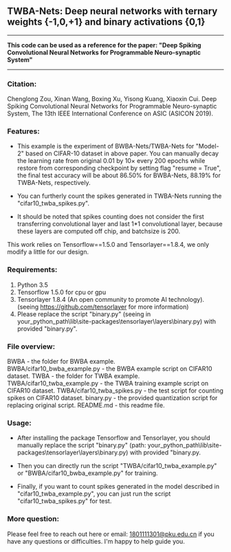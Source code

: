 ## TWBA-Nets: Deep neural networks with ternary weights {-1,0,+1} and binary activations {0,1} 
***

**This code can be used as a reference for the paper: "Deep Spiking Convolutional Neural Networks for Programmable Neuro-synaptic System"**
***

### Citation:
Chenglong Zou, Xinan Wang, Boxing Xu, Yisong Kuang, Xiaoxin Cui. Deep Spiking Convolutional Neural Networks for Programmable Neuro-synaptic System, The 13th IEEE International Conference on ASIC (ASICON 2019).


### Features:
- This example is the experiment of BWBA-Nets/TWBA-Nets for "Model-2"  based on CIFAR-10 dataset in above paper. You can manually decay the learning rate from original 0.01 by 10× every 200 epochs while restore from corresponding checkpoint by setting flag "resume = True", the final test accuracy will be about 86.50% for BWBA-Nets, 88.19% for TWBA-Nets, respectively.

- You can furtherly count the spikes generated in TWBA-Nets running the "cifar10_twba_spikes.py". 

- It should be noted that spikes counting does not consider the first transferring convolutional layer and last 1*1 convolutional layer, because these layers are computed off chip, and batchsize is 200.

This work relies on Tensorflow==1.5.0 and Tensorlayer==1.8.4, we only modify a little for our design. 

### Requirements:<br>
1. Python 3.5<br>
2. Tensorflow 1.5.0 for cpu or gpu<br>
3. Tensorlayer 1.8.4 (An open community to promote AI technology).<br> 
(seeing https://github.com/tensorlayer for more information)<br>
4. Please replace the script "binary.py" (seeing in your_python_path\lib\site-packages\tensorlayer\layers\binary.py) with provided "binary.py".



### File overview:

BWBA - the folder for BWBA example.  
BWBA/cifar10_bwba_example.py - the BWBA example script on CIFAR10 dataset.
TWBA - the folder for TWBA example.
TWBA/cifar10_twba_example.py - the TWBA training example script on CIFAR10 dataset.
TWBA/cifar10_twba_spikes.py - the test script for counting spikes on CIFAR10 dataset.
binary.py - the provided quantization script for replacing original script.
README.md - this readme file.


### Usage:
- After installing the package Tensorflow and Tensorlayer, you should manually replace the script "binary.py" (path: your_python_path\lib\site-packages\tensorlayer\layers\binary.py) with provided "binary.py.

- Then you can directly run the script "TWBA/cifar10_twba_example.py" or "BWBA/cifar10_bwba_example.py" for training.

- Finally, if you want to count spikes generated in the model described in "cifar10_twba_example.py", you can just run the script "cifar10_twba_spikes.py" for test.


### More question:
Please feel free to reach out here or email: 1801111301@pku.edu.cn if you have any questions or difficulties. I'm happy to help guide you.


